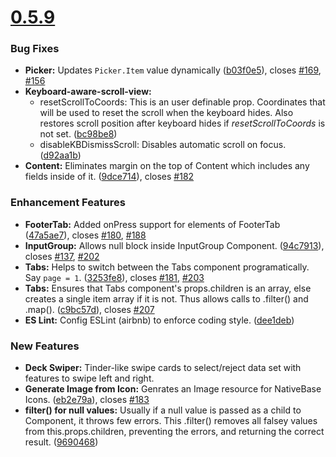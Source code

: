 
# [0.5.9](https://github.com/GeekyAnts/NativeBase/releases/tag/v0.5.9)

### Bug Fixes

-	**Picker:** Updates `Picker.Item` value dynamically ([b03f0e5](https://github.com/GeekyAnts/NativeBase/commit/b03f0e52fa417c586b3d6cd65e2caf7d8dbe0299)), closes [#169](https://github.com/GeekyAnts/NativeBase/issues/169), [#156](https://github.com/GeekyAnts/NativeBase/issues/156)
-	**Keyboard-aware-scroll-view:** 
    - resetScrollToCoords: This is an user definable prop. Coordinates that will be used to reset the scroll when the keyboard hides. Also restores scroll position after keyboard hides if <i>resetScrollToCoords</i> is not set. ([bc98be8](https://github.com/GeekyAnts/NativeBase/commit/bc98be8bb14b41df22856a618e07b71a0f9e857e))
    - disableKBDismissScroll: Disables automatic scroll on focus. ([d92aa1b](https://github.com/GeekyAnts/NativeBase/commit/d92aa1b35009d6a419b420a37a3bd2b3021c5167))
- **Content:** Eliminates margin on the top of Content which includes any fields inside of it. ([9dce714](https://github.com/GeekyAnts/NativeBase/commit/9dce7141faf591d28f2df857856c91209b42c74f)), closes [#182](https://github.com/GeekyAnts/NativeBase/issues/182)


### Enhancement Features

-	**FooterTab:** Added onPress support for elements of FooterTab ([47a5ae7](https://github.com/GeekyAnts/NativeBase/commit/47a5ae73edd5c1112fd8aa7ed0a6a7e5015f60d7)), closes [#180](https://github.com/GeekyAnts/NativeBase/issues/180), [#188](https://github.com/GeekyAnts/NativeBase/issues/188)
- **InputGroup:** Allows null block inside InputGroup Component. ([94c7913](https://github.com/GeekyAnts/NativeBase/commit/94c7913622f489a185564fdbad215f38e71a2366)), closes [#137](https://github.com/GeekyAnts/NativeBase/issues/137), [#202](https://github.com/GeekyAnts/NativeBase/issues/202)
- **Tabs:** Helps to switch between the Tabs component programatically. Say `page = 1`. ([3253fe8](https://github.com/GeekyAnts/NativeBase/commit/3253fe81fac3004c752c196c13be1208d5b33341)), closes [#181](https://github.com/GeekyAnts/NativeBase/issues/181), [#203](https://github.com/GeekyAnts/NativeBase/issues/203)
- **Tabs:** Ensures that Tabs component's props.children is an array, else creates a single item array if it is not. Thus allows calls to .filter() and .map(). ([c9bc57d](https://github.com/GeekyAnts/NativeBase/commit/c9bc57d45199bfdc2806646dde560128053230e6)), closes [#207](https://github.com/GeekyAnts/NativeBase/issues/207)
- **ES Lint:** Config ESLint (airbnb) to enforce coding style. ([dee1deb](https://github.com/GeekyAnts/NativeBase/commit/dee1debac7a93d9772aca21436f1dd4fd97f1039))



### New Features

-	**Deck Swiper:** Tinder-like swipe cards to select/reject data set with features to swipe left and right.
- **Generate Image from Icon:** Genrates an Image resource for NativeBase Icons. ([eb2e79a](https://github.com/GeekyAnts/NativeBase/commit/eb2e79afe3990295f1459fe5632832d680b5d3cc)), closes [#183](https://github.com/GeekyAnts/NativeBase/issues/183)
- **filter() for null values:** Usually if a null value is passed as a child to Component, it throws few errors. This .filter() removes all falsey values from this.props.children, preventing the errors, and returning the correct result. ([9690468](https://github.com/GeekyAnts/NativeBase/commit/9690468ef70c978bafaf1ddc48dec67d0deb69da))
